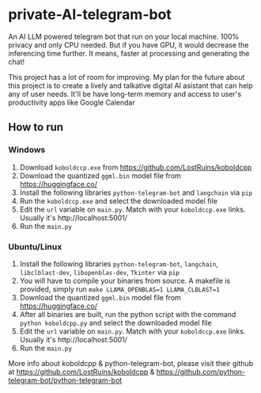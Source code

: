 # private-AI-telegram-bot
An AI LLM powered telegram bot that run on your local machine. 100% privacy and only CPU needed. But if you have GPU, it would decrease the inferencing time further. It means, faster at processing and generating the chat!

This project has a lot of room for improving. My plan for the future about this project is to create a lively and talkative digital AI asistant that can help any of user needs. It'll be have long-term memory and access to user's productivity apps like Google Calendar

## How to run
### Windows
1. Download `koboldccp.exe` from https://github.com/LostRuins/koboldcpp
2. Download the quantized `ggml.bin` model file from https://huggingface.co/
3. Install the following libraries `python-telegram-bot` and `langchain` via `pip`
4. Run the `koboldccp.exe` and select the downloaded model file
5. Edit the `url` variable on `main.py`. Match with your `koboldccp.exe` links. Usually it's http://localhost:5001/
6. Run the `main.py`

### Ubuntu/Linux
1. Install the following libraries `python-telegram-bot`, `langchain`, `libclblast-dev`, `libopenblas-dev`, `Tkinter` via `pip`
2. You will have to compile your binaries from source. A makefile is provided, simply run `make LLAMA_OPENBLAS=1 LLAMA_CLBLAST=1`
3. Download the quantized `ggml.bin` model file from https://huggingface.co/
4. After all binaries are built, run the python script with the command `python koboldcpp.py` and select the downloaded model file
5. Edit the `url` variable on `main.py`. Match with your `koboldccp.exe` links. Usually it's http://localhost:5001/
6. Run the `main.py`


More info about koboldcpp & python-telegram-bot, please visit their github at https://github.com/LostRuins/koboldcpp & https://github.com/python-telegram-bot/python-telegram-bot
